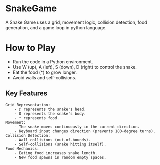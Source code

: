 # SnakeGame
A Snake Game uses a grid, movement logic, collision detection, food generation, and a game loop in python language.

# How to Play

- Run the code in a Python environment.
- Use W (up), A (left), S (down), D (right) to control the snake.
- Eat the food (*) to grow longer.
- Avoid walls and self-collisions.

## Key Features
    Grid Representation:
        - @ represents the snake's head.
        - O represents the snake's body.
        - * represents food.
    Movement:
        - The snake moves continuously in the current direction.
        - Keyboard input changes direction (prevents 180-degree turns).
    Collision Detection:
        - Wall collisions (out-of-bounds).
        - Self-collisions (snake hitting itself).
    Food Mechanics:
        - Eating food increases snake length.
        - New food spawns in random empty spaces.
